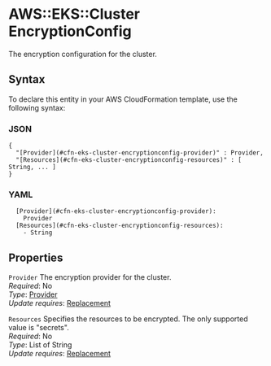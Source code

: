 # AWS::EKS::Cluster EncryptionConfig<a name="aws-properties-eks-cluster-encryptionconfig"></a>

The encryption configuration for the cluster\.

## Syntax<a name="aws-properties-eks-cluster-encryptionconfig-syntax"></a>

To declare this entity in your AWS CloudFormation template, use the following syntax:

### JSON<a name="aws-properties-eks-cluster-encryptionconfig-syntax.json"></a>

```
{
  "[Provider](#cfn-eks-cluster-encryptionconfig-provider)" : Provider,
  "[Resources](#cfn-eks-cluster-encryptionconfig-resources)" : [ String, ... ]
}
```

### YAML<a name="aws-properties-eks-cluster-encryptionconfig-syntax.yaml"></a>

```
  [Provider](#cfn-eks-cluster-encryptionconfig-provider):
    Provider
  [Resources](#cfn-eks-cluster-encryptionconfig-resources):
    - String
```

## Properties<a name="aws-properties-eks-cluster-encryptionconfig-properties"></a>

`Provider` <a name="cfn-eks-cluster-encryptionconfig-provider"></a>
The encryption provider for the cluster\.  
_Required_: No  
_Type_: [Provider](aws-properties-eks-cluster-provider.md)  
_Update requires_: [Replacement](https://docs.aws.amazon.com/AWSCloudFormation/latest/UserGuide/using-cfn-updating-stacks-update-behaviors.html#update-replacement)

`Resources` <a name="cfn-eks-cluster-encryptionconfig-resources"></a>
Specifies the resources to be encrypted\. The only supported value is "secrets"\.  
_Required_: No  
_Type_: List of String  
_Update requires_: [Replacement](https://docs.aws.amazon.com/AWSCloudFormation/latest/UserGuide/using-cfn-updating-stacks-update-behaviors.html#update-replacement)
